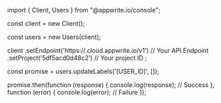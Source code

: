 import { Client, Users } from "@appwrite.io/console";

const client = new Client();

const users = new Users(client);

client
    .setEndpoint('https://<REGION>.cloud.appwrite.io/v1') // Your API Endpoint
    .setProject('5df5acd0d48c2') // Your project ID
;

const promise = users.updateLabels('[USER_ID]', []);

promise.then(function (response) {
    console.log(response); // Success
}, function (error) {
    console.log(error); // Failure
});